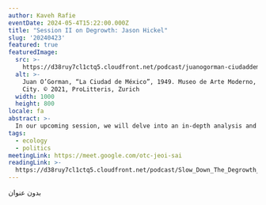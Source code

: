 ```yaml
---
author: Kaveh Rafie
eventDate: 2024-05-4T15:22:00.000Z
title: "Session II on Degrowth: Jason Hickel"
slug: '20240423'
featured: true
featuredImage:
  src: >-
    https://d38ruy7cl1ctq5.cloudfront.net/podcast/juanogorman-ciudaddemexico-1949-2000x1000.jpg
  alt: >-
    Juan O’Gorman, “La Ciudad de México”, 1949. Museo de Arte Moderno, Mexico
    City. © 2021, ProLitteris, Zurich
  width: 1000
  height: 800
locale: fa
abstract: >-
  In our upcoming session, we will delve into an in-depth analysis and discussion of the thought-provoking book "Slowing Down: A Degrowth Manifesto." We will explore the key arguments, themes, and implications presented within its pages, engaging in a comprehensive review that aims to stimulate critical thinking and meaningful dialogue among participants.
tags:
  - ecology
  - politics
meetingLink: https://meet.google.com/otc-jeoi-sai
readingLink: >-
  https://d38ruy7cl1ctq5.cloudfront.net/podcast/Slow_Down_The_Degrowth_Manifesto_SAITO%2C_KOHEI_2024_Astra_House_9781662602368.pdf
---
```


بدون عنوان